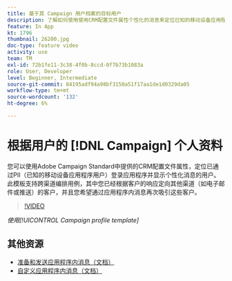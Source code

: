```yaml
---
title: 基于其 Campaign 用户档案的目标用户
description: 了解如何使用使用CRM配置文件属性个性化的消息来定位已知的移动设备应用程序用户。
feature: In App
kt: 1796
thumbnail: 26200.jpg
doc-type: feature video
activity: use
team: TM
exl-id: 72b1fe11-3c38-4f0b-8ccd-0f7b73b1083a
role: User, Developer
level: Beginner, Intermediate
source-git-commit: 84195adf94a98bf3150a51f17aa1de1d0329da05
workflow-type: tm+mt
source-wordcount: '132'
ht-degree: 6%

---
```


# 根据用户的 [!DNL Campaign] 个人资料

您可以使用Adobe Campaign Standard中提供的CRM配置文件属性，定位已通过PII（已知的移动设备应用程序用户）登录应用程序并显示个性化消息的用户。 此模板支持跨渠道编排用例，其中您已经根据客户的响应定向其他渠道（如电子邮件或推送）的客户，并且您希望通过应用程序内消息再次吸引这些客户。

>[!VIDEO](https://video.tv.adobe.com/v/26200?quality=12)

*使用[!UICONTROL Campaign profile template]*

## 其他资源

* [准备和发送应用程序内消息（文档）](https://experienceleague.adobe.com/docs/campaign-standard/using/communication-channels/in-app-messaging/preparing-and-sending-an-in-app-message.html?lang=en)
* [自定义应用程序内消息（文档）](https://experienceleague.adobe.com/docs/campaign-standard/using/communication-channels/in-app-messaging/customizing-an-in-app-message.html?lang=en)
